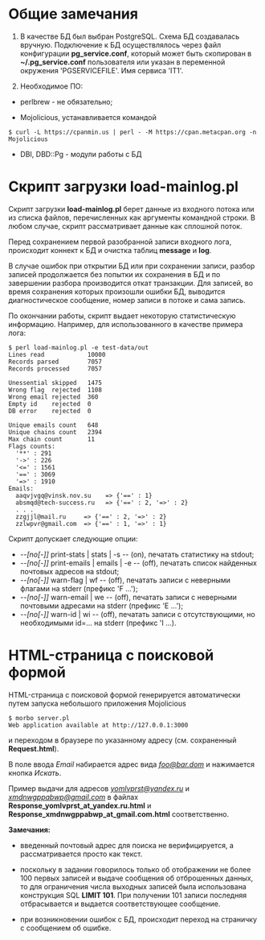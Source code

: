 Общие замечания
===============

1. В качестве БД был выбран PostgreSQL. Схема БД создавалась вручную. Подключение к БД осуществлялось через файл конфигурации **pg_service.conf**, который может быть скопирован в **~/.pg_service.conf** пользователя или указан в переменной окружения 'PGSERVICEFILE'. Имя сервиса 'IT1'.


2. Необходимое ПО:
- perlbrew - не обязательно;

- Mojolicious, устанавливается командой
```
$ curl -L https://cpanmin.us | perl - -M https://cpan.metacpan.org -n Mojolicious
```

- DBI, DBD::Pg - модули работы с БД

Скрипт загрузки load-mainlog.pl
================================

Скрипт загрузки **load-mainlog.pl** берет данные из входного потока или из списка файлов, перечисленных как аргументы командной строки. В любом случае, скрипт рассматривает данные как сплошной поток.

Перед сохранением первой разобранной записи входного лога, происходит коннект к БД и очистка таблиц **message** и **log**.

В случае ошибок при открытии БД или при сохранении записи, разбор записей продолжается без попытки их сохранения в БД и по завершении разбора производится откат транзакции. Для записей, во время сохранения которых произошли ошибки БД, выводится диагностическое сообщение, номер записи в потоке и сама запись.

По окончании работы, скрипт выдает некоторую статистическую информацию. Например, для использованного в качестве примера лога:
```
$ perl load-mainlog.pl -e test-data/out
Lines read            10000
Records parsed        7057
Records processed     7057

Unessential skipped   1475
Wrong flag  rejected  1108
Wrong email rejected  360
Empty id    rejected  0
DB error    rejected  0

Unique emails count   648
Unique chains count   2394
Max chain count       11
Flags counts:
  '**' : 291
  '->' : 226
  '<=' : 1561
  '==' : 3069
  '=>' : 1910
Emails:
  aaqvjvgq@vinsk.nov.su    => {'==' : 1}
  absmqd@tech-success.ru   => {'==' : 2, '=>' : 2}
  . . .
  zzgjjl@mail.ru     => {'==' : 2, '=>' : 2}
  zzlwpvr@gmail.com  => {'==' : 1, '=>' : 1}
```

Скрипт допускает следующие опции:
- --_[no[-]]_ print-stats  | stats  | -s -- (on), печатать статистику на stdout;
- --_[no[-]]_ print-emails | emails | -e -- (off), печатать список найденных почтовых адресов на stdout;
- --_[no[-]]_ warn-flag  | wf -- (off), печатать записи с неверными флагами на stderr (префикс 'F ...');
- --_[no[-]]_ warn-email | we -- (off), печатать записи с неверными почтовыми адресами на stderr (префикс 'E ...');
- --_[no[-]]_ warn-id    | wi -- (off), печатать записи с отсутствующими, но необходимыми id=... на stderr (префикс 'I ...).


HTML-страница с поисковой формой
=================================

HTML-страница с поисковой формой генерируется автоматически путем запуска небольшого приложения Mojolicious
```
$ morbo server.pl
Web application available at http://127.0.0.1:3000
```
и переходом в браузере по указанному адресу (см. сохраненный **Request.html**).

В поле ввода *Email* набирается адрес вида *foo@bar.dom* и нажимается кнопка *Искать*.

Пример выдачи для адресов *yomlvprst@yandex.ru* и *xmdnwgppabwp@gmail.com* в файлах
**Response_yomlvprst_at_yandex.ru.html** и **Response_xmdnwgppabwp_at_gmail.com.html** соответственно.

**Замечания:**

- введенный почтовый адрес для поиска не верифицируется, а рассматривается просто как текст.

- поскольку в задании говорилось только об отображении не более 100 первых записей и выдаче сообщения об отброшенных данных, то для ограничения числа выходных записей была использована конструкция SQL **LIMIT 101**. При получении 101 записи последняя отбрасывается и выдается соответствующее сообщение.

- при возникновении ошибок с БД, происходит переход на страничку с сообщением об ошибке.
